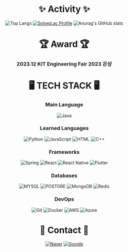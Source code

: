 <div align= "center">
  
# ✨ Activity ✨
![Top Langs](https://github-readme-stats.vercel.app/api/top-langs/?username=KRSuchan&layout=compact&theme=tokyonight) 
[![Solved.ac Profile](http://mazassumnida.wtf/api/generate_badge?boj=2_suchan)](https://solved.ac/2_suchan)
![Anurag's GitHub stats](https://github-readme-stats.vercel.app/api?username=KRSuchan&show_icons=true&theme=tokyonight)

# 🏆 Award 🏆
### 2023.12 KIT Engineering Fair 2023 은상

# 🖥️ TECH STACK 🖥️

### Main Language
<img alt="Java" src="https://img.shields.io/badge/JAVA-blue?style=for-the-badge"/>

### Learned Languages
<img alt="Python" src="https://img.shields.io/badge/Python-blue?style=for-the-badge&logo=Python&logoColor=white"/> <img alt="JavaScript" src="https://img.shields.io/badge/JavaScript-F7DF1E?style=for-the-badge&logo=javascript&logoColor=white"/> <img alt="HTML" src="https://img.shields.io/badge/HTML5-E34F26?style=for-the-badge&logo=html5&logoColor=white"/> <img alt="C++" src="https://img.shields.io/badge/C++-00599C?style=for-the-badge&logo=C%2B%2B&logoColor=white"/> 

### Frameworks
<img alt="Spring" src="https://img.shields.io/badge/Spring-6DB33F?style=for-the-badge&logo=Spring&logoColor=white"> <img alt="React" src="https://img.shields.io/badge/React-61DAFB?style=for-the-badge&logo=React&logoColor=black"/> <img alt="React Native" src="https://img.shields.io/badge/React Native-61DAFB?style=for-the-badge&logo=React&logoColor=black"/> <img alt="Flutter" src="https://img.shields.io/badge/Flutter-02569B?style=for-the-badge&logo=flutter&logoColor=white"/>

### Databases
<img alt="MYSQL" src="https://img.shields.io/badge/mysql-4479A1?style=for-the-badge&logo=MYSQL&logoColor=white"/> <img alt="POSTGRE" src="https://img.shields.io/badge/postgre-4169E1?style=for-the-badge&logo=PostgreSQL&logoColor=white"/> <img alt="MongoDB" src="https://img.shields.io/badge/MongoDB-47A248?style=for-the-badge&logo=MongoDB&logoColor=white"/> <img alt="Redis" src="https://img.shields.io/badge/Redis-FF4438?style=for-the-badge&logo=REDIS&logoColor=white"/>

### DevOps
<img alt="Git" src="https://img.shields.io/badge/Git-F05032?style=for-the-badge&logo=git&logoColor=white"/> <img alt="Docker" src="https://img.shields.io/badge/Docker-2496ED?style=for-the-badge&logo=Docker&logoColor=white"/> <img alt="AWS" src="https://img.shields.io/badge/AWS-232F3E?style=for-the-badge&logo=amazonwebservices&logoColor=white"/> <img alt="Azure" src="https://img.shields.io/badge/azure-0080FF?style=for-the-badge&logoColor=white"/>

# 📨 Contact 📨
<a href="mailto:lsc1814@naver.com"> <img alt="Naver" src="https://img.shields.io/badge/NAVER-03c75a?style=for-the-badge&logo=Naver&logoColor=white"/></a> <a href="mailto:tncks4814@gmail.com"/> <img alt="Google" src="https://img.shields.io/badge/GMAIL-EA4335?style=flat-square&logo=Gmail&logoColor=white"/></a>

